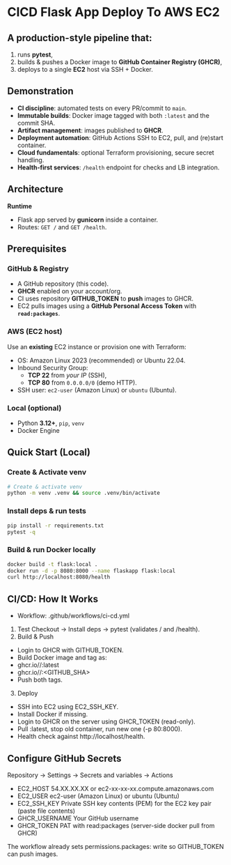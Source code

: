 # CICD Flask App Deploy To AWS EC2

## A production-style pipeline that:
1) runs **pytest**,  
2) builds & pushes a Docker image to **GitHub Container Registry (GHCR)**,  
3) deploys to a single **EC2** host via SSH + Docker.

## Demonstration
- **CI discipline**: automated tests on every PR/commit to `main`.
- **Immutable builds**: Docker image tagged with both `:latest` and the commit SHA.
- **Artifact management**: images published to **GHCR**.
- **Deployment automation**: GitHub Actions SSH to EC2, pull, and (re)start container.
- **Cloud fundamentals**: optional Terraform provisioning, secure secret handling.
- **Health-first services**: `/health` endpoint for checks and LB integration.

## Architecture
**Runtime**
- Flask app served by **gunicorn** inside a container.
- Routes: `GET /` and `GET /health`.

## Prerequisites
### GitHub & Registry
- A GitHub repository (this code).
- **GHCR** enabled on your account/org.
- CI uses repository **GITHUB_TOKEN** to **push** images to GHCR.
- EC2 pulls images using a **GitHub Personal Access Token** with **`read:packages`**.

### AWS (EC2 host)
Use an **existing** EC2 instance or provision one with Terraform:
- OS: Amazon Linux 2023 (recommended) or Ubuntu 22.04.
- Inbound Security Group:
  - **TCP 22** from *your IP* (SSH),
  - **TCP 80** from `0.0.0.0/0` (demo HTTP).
- SSH user: `ec2-user` (Amazon Linux) or `ubuntu` (Ubuntu).

### Local (optional)
- Python **3.12+**, `pip`, `venv`
- Docker Engine

## Quick Start (Local)
### Create & Activate venv
```bash
# Create & activate venv
python -m venv .venv && source .venv/bin/activate
```
### Install deps & run tests
```bash
pip install -r requirements.txt
pytest -q
```
### Build & run Docker locally
```bash
docker build -t flask:local .
docker run -d -p 8080:8000 --name flaskapp flask:local
curl http://localhost:8080/health
```

## CI/CD: How It Works
- Workflow: .github/workflows/ci-cd.yml

1. Test
Checkout → Install deps → pytest (validates / and /health).
2. Build & Push
- Login to GHCR with GITHUB_TOKEN.
- Build Docker image and tag as:
- ghcr.io/<OWNER>/<REPO>:latest
- ghcr.io/<OWNER>/<REPO>:<GITHUB_SHA>
- Push both tags.
3. Deploy
- SSH into EC2 using EC2_SSH_KEY.
- Install Docker if missing.
- Login to GHCR on the server using GHCR_TOKEN (read-only).
- Pull :latest, stop old container, run new one (-p 80:8000).
- Health check against http://localhost/health.

## Configure GitHub Secrets
Repository → Settings → Secrets and variables → Actions

- EC2_HOST	     54.XX.XX.XX or ec2-xx-xx-xx.compute.amazonaws.com
- EC2_USER	     ec2-user (Amazon Linux) or ubuntu (Ubuntu)
- EC2_SSH_KEY	     Private SSH key contents (PEM) for the EC2 key pair (paste file contents)
- GHCR_USERNAME	 Your GitHub username
- GHCR_TOKEN	     PAT with read:packages (server-side docker pull from GHCR)

The workflow already sets permissions.packages: write so GITHUB_TOKEN can push images.